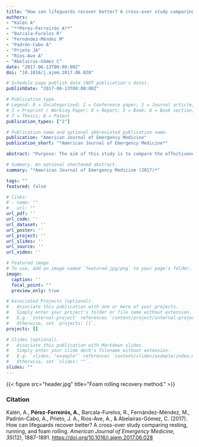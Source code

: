 ```yaml
---
title: "How can lifeguards recover better? A cross-over study comparing resting, running, and foam rolling"
authors:
- "Kalén A"
- "**Pérez-Ferreirós A**"
- "Barcala-Furelos R"
- "Fernández-Méndez M"
- "Padrón-Cabo A"
- "Prieto JA"
- "Ríos-Ave A"
- "Abelairas-Gómez C"
date: "2017-06-13T00:00:00Z"
doi: "10.1016/j.ajem.2017.06.028"

# Schedule page publish date (NOT publication's date).
publishDate: "2017-06-13T00:00:00Z"

# Publication type.
# Legend: 0 = Uncategorized; 1 = Conference paper; 2 = Journal article;
# 3 = Preprint / Working Paper; 4 = Report; 5 = Book; 6 = Book section;
# 7 = Thesis; 8 = Patent
publication_types: ["2"]

# Publication name and optional abbreviated publication name.
publication: "American Journal of Emergency Medicine"
publication_short: "*American Journal of Emergency Medicine*"

abstract: "Purpose: The aim of this study is to compare the effectiveness of active recovery in form of running or foam rolling on clearing blood lactate compared to remain sitting after a water rescue. Method: A quasi experimental cross-over design was used to test the effectiveness of two active recovery methods: foam rolling (FR) and running (RR), compared with passive recovery (PR) on the blood lactate clearance after performing a water rescue. Twelve lifeguards from Marín (Pontevedra) completed the study. The participants performed a 100-meter water rescue and a 25-minute recovery protocol. Results: The post recovery lactate levels were significantly lower for foam rolling (4.4 ± 1.5 mmol/l, P = 0.005, d = 0.94) and running (4.9 ± 2.3 mmol/l, P = 0.027, d = 1.21) compared with resting (7.2 ± 2.5 mmol/l); there was no significant difference between foam rolling and running (P = 1.000). Conclusions: We found that surf lifesavers clear out blood lactate more efficient when performing an active recovery protocol. Foam rolling is an effective method of increasing the rate of blood lactate clearance. These two recovery methods are also adequate for surf lifeguards as they do not interfere with the surveillance aspect of their job."

# Summary. An optional shortened abstract.
summary: "*American Journal of Emergency Medicine (2017)*"

tags: ""
featured: false

# links:
# - name: ""
#   url: ""
url_pdf: ''
url_code: ''
url_dataset: ''
url_poster: ''
url_project: ''
url_slides: ''
url_source: ''
url_video: ''

# Featured image
# To use, add an image named `featured.jpg/png` to your page's folder. 
image:
  caption: ''
  focal_point: ""
  preview_only: true

# Associated Projects (optional).
#   Associate this publication with one or more of your projects.
#   Simply enter your project's folder or file name without extension.
#   E.g. `internal-project` references `content/project/internal-project/index.md`.
#   Otherwise, set `projects: []`.
projects: []

# Slides (optional).
#   Associate this publication with Markdown slides.
#   Simply enter your slide deck's filename without extension.
#   E.g. `slides: "example"` references `content/slides/example/index.md`.
#   Otherwise, set `slides: ""`.
slides: ""
---
```


{{< figure src="header.jpg" title="Foam rolling recovery method." >}}

### Citation
Kalén, A., **Pérez-Ferreirós, A.**, Barcala-Furelos, R., Fernández-Méndez, M., Padrón-Cabo, A., Prieto, J. A., Rios-Ave, A., & Abelairas-Gómez, C. (2017). How can lifeguards recover better? A cross-over study comparing resting, running, and foam rolling. *American Journal of Emergency Medicine, 35*(12), 1887-1891. https://doi.org/10.1016/j.ajem.2017.06.028 